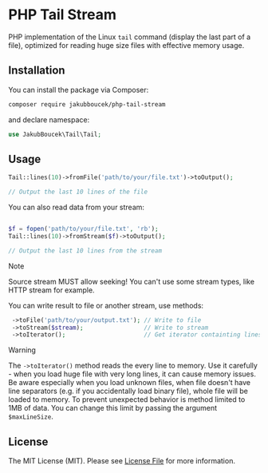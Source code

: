 # PHP Tail Stream

PHP implementation of the Linux `tail` command (display the last part of a file), optimized for reading huge size files
with effective memory usage.

## Installation

You can install the package via Composer:

```bash
composer require jakubboucek/php-tail-stream
```

and declare namespace:
```php
use JakubBoucek\Tail\Tail;
```

## Usage

```php
Tail::lines(10)->fromFile('path/to/your/file.txt')->toOutput();

// Output the last 10 lines of the file
```

You can also read data from your stream:
    
```php

$f = fopen('path/to/your/file.txt', 'rb');
Tail::lines(10)->fromStream($f)->toOutput();

// Output the last 10 lines from the stream
```
    
> [!NOTE]  
> Source stream MUST allow seeking! You can't use some stream types, like HTTP stream for example.

You can write result to file or another stream, use methods:

```php
 ->toFile('path/to/your/output.txt'); // Write to file
 ->toStream($stream);                 // Write to stream
 ->toIterator();                      // Get iterator containting lines as strings
```

> [!WARNING]  
> The `->toIterator()` method reads the every line to memory. Use it carefully - when you load huge file with very long
> lines, it can cause memory issues. Be aware especially when you load unknown files, when file doesn't have line
> separators (e.g. if you accidentally load binary file), whole file will be loaded to memory. To prevent unexpected
> behavior is method limited to 1MB of data. You can change this limit by passing the argument `$maxLineSize`.


## License

The MIT License (MIT). Please see [License File](LICENSE) for more information.
